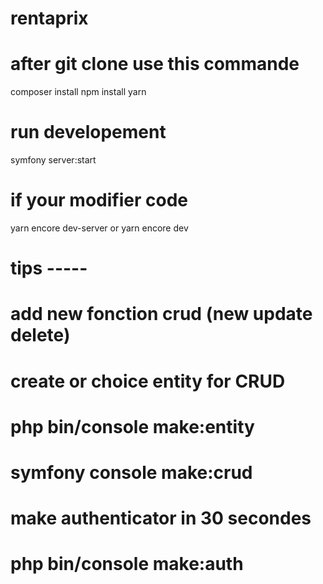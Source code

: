 # rentaprix

# after git clone use this commande
composer install
npm install yarn

# run developement
symfony server:start

# if your modifier code
yarn encore dev-server or yarn encore dev

# tips -----

# add new fonction crud (new update delete)
# create or choice entity for CRUD
# php bin/console make:entity 
# symfony console make:crud

# make authenticator in 30 secondes
# php bin/console make:auth